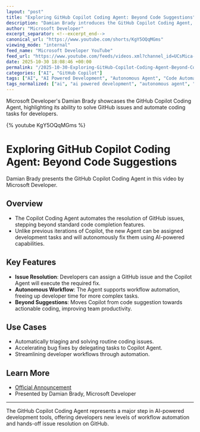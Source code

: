 ```yaml
---
layout: "post"
title: "Exploring GitHub Copilot Coding Agent: Beyond Code Suggestions"
description: "Damian Brady introduces the GitHub Copilot Coding Agent, a new feature that can autonomously address GitHub issues and perform coding tasks. This video explains how Copilot Coding Agent goes beyond simple code suggestions, outlining its practical applications for developers and why it's significant for workflow automation."
author: "Microsoft Developer"
excerpt_separator: <!--excerpt_end-->
canonical_url: "https://www.youtube.com/shorts/KgY5OQqMGms"
viewing_mode: "internal"
feed_name: "Microsoft Developer YouTube"
feed_url: "https://www.youtube.com/feeds/videos.xml?channel_id=UCsMica-v34Irf9KVTh6xx-g"
date: 2025-10-30 18:08:46 +00:00
permalink: "/2025-10-30-Exploring-GitHub-Copilot-Coding-Agent-Beyond-Code-Suggestions.html"
categories: ["AI", "GitHub Copilot"]
tags: ["AI", "AI Powered Development", "Autonomous Agent", "Code Automation", "Coding Agent", "Damian Brady", "Developer Productivity", "GitHub Copilot", "GitHub Issues", "Microsoft Developer", "Videos", "Workflow Automation"]
tags_normalized: ["ai", "ai powered development", "autonomous agent", "code automation", "coding agent", "damian brady", "developer productivity", "github copilot", "github issues", "microsoft developer", "videos", "workflow automation"]
---
```


Microsoft Developer's Damian Brady showcases the GitHub Copilot Coding Agent, highlighting its ability to solve GitHub issues and automate coding tasks for developers.<!--excerpt_end-->

{% youtube KgY5OQqMGms %}

# Exploring GitHub Copilot Coding Agent: Beyond Code Suggestions

Damian Brady presents the GitHub Copilot Coding Agent in this video by Microsoft Developer.

## Overview

- The Copilot Coding Agent automates the resolution of GitHub issues, stepping beyond standard code completion features.
- Unlike previous iterations of Copilot, the new Agent can be assigned development tasks and will autonomously fix them using AI-powered capabilities.

## Key Features

- **Issue Resolution**: Developers can assign a GitHub issue and the Copilot Agent will execute the required fix.
- **Autonomous Workflow**: The Agent supports workflow automation, freeing up developer time for more complex tasks.
- **Beyond Suggestions**: Moves Copilot from code suggestion towards actionable coding, improving team productivity.

## Use Cases

- Automatically triaging and solving routine coding issues.
- Accelerating bug fixes by delegating tasks to Copilot Agent.
- Streamlining developer workflows through automation.

## Learn More

- [Official Announcement](https://msft.it/6057tDNmJ)
- Presented by Damian Brady, Microsoft Developer

---

The GitHub Copilot Coding Agent represents a major step in AI-powered development tools, offering developers new levels of workflow automation and hands-off issue resolution on GitHub.
